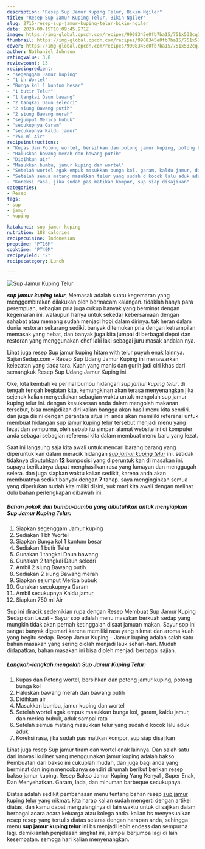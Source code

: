 ```yaml
---
description: "Resep Sup Jamur Kuping Telur, Bikin Ngiler"
title: "Resep Sup Jamur Kuping Telur, Bikin Ngiler"
slug: 2715-resep-sup-jamur-kuping-telur-bikin-ngiler
date: 2020-09-15T10:09:45.971Z
image: https://img-global.cpcdn.com/recipes/9908345e0fb7ba15/751x532cq70/sup-jamur-kuping-telur-foto-resep-utama.jpg
thumbnail: https://img-global.cpcdn.com/recipes/9908345e0fb7ba15/751x532cq70/sup-jamur-kuping-telur-foto-resep-utama.jpg
cover: https://img-global.cpcdn.com/recipes/9908345e0fb7ba15/751x532cq70/sup-jamur-kuping-telur-foto-resep-utama.jpg
author: Nathaniel Johnson
ratingvalue: 3.8
reviewcount: 13
recipeingredient:
- "segenggam Jamur kuping"
- "1 bh Wortel"
- "Bunga kol 1 kuntum besar"
- "1 butir Telur"
- "1 tangkai Daun bawang"
- "2 tangkai Daun seledri"
- "2 siung Bawang putih"
- "2 siung Bawang merah"
- "sejumput Merica bubuk"
- "secukupnya Garam"
- "secukupnya Kaldu jamur"
- "750 ml Air"
recipeinstructions:
- "Kupas dan Potong wortel, bersihkan dan potong jamur kuping, potong bunga kol"
- "Haluskan bawang merah dan bawang putih"
- "Didihkan air"
- "Masukkan bumbu, jamur kuping dan wortel"
- "Setelah wortel agak empuk masukkan bunga kol, garam, kaldu jamur, dan merica bubuk, aduk sampai rata"
- "Setelah semua matang masukkan telur yang sudah d kocok lalu aduk aduk"
- "Koreksi rasa, jika sudah pas matikan kompor, sup siap disajikan"
categories:
- Resep
tags:
- sup
- jamur
- kuping

katakunci: sup jamur kuping 
nutrition: 188 calories
recipecuisine: Indonesian
preptime: "PT16M"
cooktime: "PT40M"
recipeyield: "2"
recipecategory: Lunch

---
```



![Sup Jamur Kuping Telur](https://img-global.cpcdn.com/recipes/9908345e0fb7ba15/751x532cq70/sup-jamur-kuping-telur-foto-resep-utama.jpg)

<b><i>sup jamur kuping telur</i></b>, Memasak adalah suatu kegemaran yang menggembirakan dilakukan oleh bermacam kalangan. tidaklah hanya para perempuan, sebagian pria juga cukup banyak yang berminat dengan kegemaran ini. walaupun hanya untuk sekedar kebersamaan dengan sahabat atau memang sudah menjadi hobi dalam dirinya. tak heran dalam dunia restoran sekarang sedikit banyak ditemukan pria dengan ketrampilan memasak yang hebat, dan banyak juga kita jumpai di berbagai depot dan restoran yang menggunakan chef laki laki sebagai juru masak andalan nya.

Lihat juga resep Sup jamur kuping hitam with telur puyuh enak lainnya. SajianSedap.com - Resep Sup Udang Jamur Kuping ini menawarkan kelezatan yang tiada tara. Kuah yang manis dan gurih jadi ciri khas dari semangkuk Resep Sup Udang Jamur Kuping ini.

Oke, kita kembali ke perihal bumbu hidangan <i>sup jamur kuping telur</i>. di tengah tengah kegiatan kita, kemungkinan akan terasa menyenangkan jika sejenak kalian menyediakan sebagian waktu untuk mengolah sup jamur kuping telur ini. dengan kesuksesan anda dalam mengolah makanan tersebut, bisa menjadikan diri kalian bangga akan hasil menu kita sendiri. dan juga disini dengan perantara situs ini anda akan memiliki referensi untuk membuat hidangan <u>sup jamur kuping telur</u> tersebut menjadi menu yang lezat dan sempurna, oleh sebab itu simpan alamat website ini di komputer anda sebagai sebagian referensi kita dalam membuat menu baru yang lezat.


Saat ini langsung saja kita awali untuk mencari barang barang yang diperuntuk kan dalam meracik hidangan <u><i>sup jamur kuping telur</i></u> ini. setidak tidaknya dibutuhkan <b>12</b> komposisi yang diperuntuk kan di masakan ini. supaya berikutnya dapat menghasilkan rasa yang lumayan dan menggugah selera. dan juga siapkan waktu kalian sedikit, karena anda akan membuatnya sedikit banyak dengan <b>7</b> tahap. saya menginginkan semua yang diperlukan sudah kita miliki disini, yuk mari kita awali dengan melihat dulu bahan perlengkapan dibawah ini.

<!--inarticleads1-->

##### Bahan pokok dan bumbu-bumbu yang dibutuhkan untuk menyiapkan Sup Jamur Kuping Telur:

1. Siapkan segenggam Jamur kuping
1. Sediakan 1 bh Wortel
1. Siapkan Bunga kol 1 kuntum besar
1. Sediakan 1 butir Telur
1. Gunakan 1 tangkai Daun bawang
1. Gunakan 2 tangkai Daun seledri
1. Ambil 2 siung Bawang putih
1. Sediakan 2 siung Bawang merah
1. Siapkan sejumput Merica bubuk
1. Gunakan secukupnya Garam
1. Ambil secukupnya Kaldu jamur
1. Siapkan 750 ml Air


Sup ini diracik sedemikian rupa dengan Resep Membuat Sup Jamur Kuping Sedap dan Lezat - Sayur sop adalah menu masakan berkuah sedap yang mungkin tidak akan pernah ketinggalan disaat jamuan makan. Sayur sop ini sangat banyak digemari karena memiliki rasa yang nikmat dan aroma kuah yang begitu sedap. Resep Jamur Kuping - Jamur kuping adalah salah satu bahan masakan yang sering diolah menjadi lauk sehari-hari. Mudah didapatkan, bahan masakan ini bisa dioleh menjadi berbagai sajian. 

<!--inarticleads2-->

##### Langkah-langkah mengolah Sup Jamur Kuping Telur:

1. Kupas dan Potong wortel, bersihkan dan potong jamur kuping, potong bunga kol
1. Haluskan bawang merah dan bawang putih
1. Didihkan air
1. Masukkan bumbu, jamur kuping dan wortel
1. Setelah wortel agak empuk masukkan bunga kol, garam, kaldu jamur, dan merica bubuk, aduk sampai rata
1. Setelah semua matang masukkan telur yang sudah d kocok lalu aduk aduk
1. Koreksi rasa, jika sudah pas matikan kompor, sup siap disajikan


Lihat juga resep Sup jamur tiram dan wortel enak lainnya. Dan salah satu dari inovasi kuliner yang menggunakan jamur kuping adalah bakso. Pembuatan dari bakso ini cukuplah mudah, dan juga bagi anda yang berminat dan ingin mencobanya sendiri dirumah berikut berikan resep bakso jamur kuping. Resep Bakso Jamur Kuping Yang Kenyal , Super Enak, Dan Menyehatkan. Garam, lada, dan minuman barbeque secukupnya. 

Diatas adalah sedikit pembahasan menu tentang bahan resep <u>sup jamur kuping telur</u> yang nikmat. kita harap kalian sudah mengerti dengan artikel diatas, dan kamu dapat mengulanginya di lain waktu untuk di sajikan dalam berbagai acara acara keluarga atau kolega anda. kalian bs menyesuaikan resep resep yang tertulis diatas selaras dengan harapan anda, sehingga menu <b>sup jamur kuping telur</b> ini bs menjadi lebih endess dan sempurna lagi. demikianlah penjelasan singkat ini, sampai berjumpa lagi di lain kesempatan. semoga hari kalian menyenangkan.
